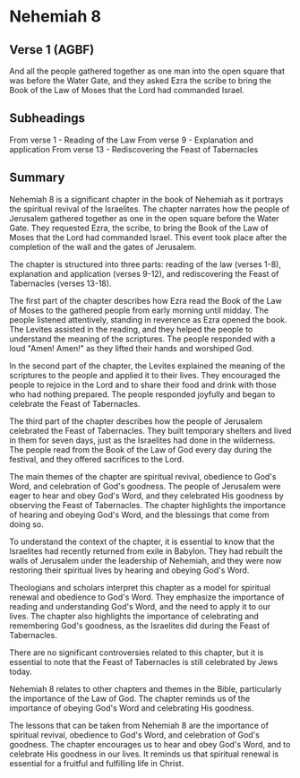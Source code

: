 # Nehemiah 8

## Verse 1 (AGBF)

And all the people gathered together as one man into the open square that was before the Water Gate, and they asked Ezra the scribe to bring the Book of the Law of Moses that the Lord had commanded Israel.

## Subheadings

From verse 1 - Reading of the Law
From verse 9 - Explanation and application
From verse 13 - Rediscovering the Feast of Tabernacles

## Summary

Nehemiah 8 is a significant chapter in the book of Nehemiah as it portrays the spiritual revival of the Israelites. The chapter narrates how the people of Jerusalem gathered together as one in the open square before the Water Gate. They requested Ezra, the scribe, to bring the Book of the Law of Moses that the Lord had commanded Israel. This event took place after the completion of the wall and the gates of Jerusalem.

The chapter is structured into three parts: reading of the law (verses 1-8), explanation and application (verses 9-12), and rediscovering the Feast of Tabernacles (verses 13-18).

The first part of the chapter describes how Ezra read the Book of the Law of Moses to the gathered people from early morning until midday. The people listened attentively, standing in reverence as Ezra opened the book. The Levites assisted in the reading, and they helped the people to understand the meaning of the scriptures. The people responded with a loud "Amen! Amen!" as they lifted their hands and worshiped God.

In the second part of the chapter, the Levites explained the meaning of the scriptures to the people and applied it to their lives. They encouraged the people to rejoice in the Lord and to share their food and drink with those who had nothing prepared. The people responded joyfully and began to celebrate the Feast of Tabernacles.

The third part of the chapter describes how the people of Jerusalem celebrated the Feast of Tabernacles. They built temporary shelters and lived in them for seven days, just as the Israelites had done in the wilderness. The people read from the Book of the Law of God every day during the festival, and they offered sacrifices to the Lord.

The main themes of the chapter are spiritual revival, obedience to God's Word, and celebration of God's goodness. The people of Jerusalem were eager to hear and obey God's Word, and they celebrated His goodness by observing the Feast of Tabernacles. The chapter highlights the importance of hearing and obeying God's Word, and the blessings that come from doing so.

To understand the context of the chapter, it is essential to know that the Israelites had recently returned from exile in Babylon. They had rebuilt the walls of Jerusalem under the leadership of Nehemiah, and they were now restoring their spiritual lives by hearing and obeying God's Word.

Theologians and scholars interpret this chapter as a model for spiritual renewal and obedience to God's Word. They emphasize the importance of reading and understanding God's Word, and the need to apply it to our lives. The chapter also highlights the importance of celebrating and remembering God's goodness, as the Israelites did during the Feast of Tabernacles.

There are no significant controversies related to this chapter, but it is essential to note that the Feast of Tabernacles is still celebrated by Jews today.

Nehemiah 8 relates to other chapters and themes in the Bible, particularly the importance of the Law of God. The chapter reminds us of the importance of obeying God's Word and celebrating His goodness.

The lessons that can be taken from Nehemiah 8 are the importance of spiritual revival, obedience to God's Word, and celebration of God's goodness. The chapter encourages us to hear and obey God's Word, and to celebrate His goodness in our lives. It reminds us that spiritual renewal is essential for a fruitful and fulfilling life in Christ.